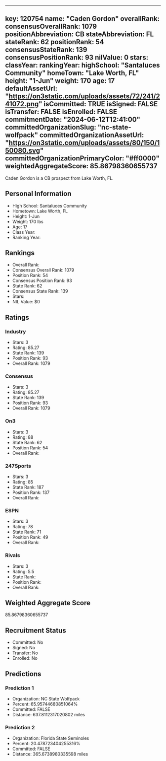 ---
  key: 120754
  name: "Caden Gordon"
  overallRank: 
  consensusOverallRank: 1079
  positionAbbreviation: CB
  stateAbbreviation: FL
  stateRank: 62
  positionRank: 54
  consensusStateRank: 139
  consensusPositionRank: 93
  nilValue: 0
  stars: 
  classYear: 
  rankingYear: 
  highSchool: "Santaluces Community"
  homeTown: "Lake Worth, FL"
  height: "1-Jun"
  weight: 170
  age: 17
  defaultAssetUrl: "https://on3static.com/uploads/assets/72/241/241072.png"
  isCommitted: TRUE
  isSigned: FALSE
  isTransfer: FALSE
  isEnrolled: FALSE
  commitmentDate: "2024-06-12T12:41:00"
  committedOrganizationSlug: "nc-state-wolfpack"
  committedOrganizationAssetUrl: "https://on3static.com/uploads/assets/80/150/150080.svg"
  committedOrganizationPrimaryColor: "#ff0000"
  weightedAggregateScore: 85.86798360655737
  ---
  
  Caden Gordon is a CB prospect from Lake Worth, FL.
  
  ## Personal Information
  - High School: Santaluces Community
  - Hometown: Lake Worth, FL
  - Height: 1-Jun
  - Weight: 170 lbs
  - Age: 17
  - Class Year: 
  - Ranking Year: 
  
  ## Rankings
  - Overall Rank: 
  - Consensus Overall Rank: 1079
  - Position Rank: 54
  - Consensus Position Rank: 93
  - State Rank: 62
  - Consensus State Rank: 139
  - Stars: 
  - NIL Value: $0
  
  ## Ratings
  
  ### Industry
  - Stars: 3
  - Rating: 85.27
  - State Rank: 139
  - Position Rank: 93
  - Overall Rank: 1079
  
  ### Consensus
  - Stars: 3
  - Rating: 85.27
  - State Rank: 139
  - Position Rank: 93
  - Overall Rank: 1079
  
  ### On3
  - Stars: 3
  - Rating: 88
  - State Rank: 62
  - Position Rank: 54
  - Overall Rank: 
  
  ### 247Sports
  - Stars: 3
  - Rating: 85
  - State Rank: 187
  - Position Rank: 137
  - Overall Rank: 
  
  ### ESPN
  - Stars: 3
  - Rating: 78
  - State Rank: 71
  - Position Rank: 49
  - Overall Rank: 
  
  ### Rivals
  - Stars: 3
  - Rating: 5.5
  - State Rank: 
  - Position Rank: 
  - Overall Rank: 
  
  ## Weighted Aggregate Score
  85.86798360655737
  
  ## Recruitment Status
  - Committed: No
  - Signed: No
  - Transfer: No
  - Enrolled: No
  
  
  
  ## Predictions
  
  ### Prediction 1
  - Organization: NC State Wolfpack
  - Percent: 65.95744680851064%
  - Committed: FALSE
  - Distance: 637.8112317020802 miles
  
  ### Prediction 2
  - Organization: Florida State Seminoles
  - Percent: 20.478723404255316%
  - Committed: FALSE
  - Distance: 365.6738980335598 miles
  